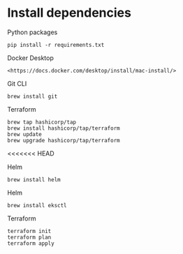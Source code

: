 # Install dependencies

Python packages

```
pip install -r requirements.txt
```

Docker Desktop

```
<https://docs.docker.com/desktop/install/mac-install/>
```

Git CLI

```
brew install git
```

Terraform

```
brew tap hashicorp/tap
brew install hashicorp/tap/terraform
brew update
brew upgrade hashicorp/tap/terraform
```

<<<<<<< HEAD

Helm

```
brew install helm
```

Helm

```
brew install eksctl
```

Terraform

```
terraform init
terraform plan
terraform apply
```
